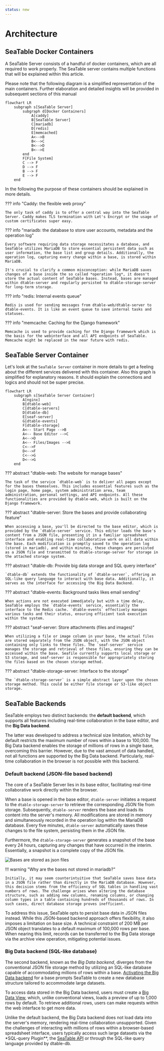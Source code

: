 ```yaml
---
status: new
---
```


# Architecture

## SeaTable Docker Containers

A SeaTable Server consists of a handful of docker containers, which are all required to work properly. The SeaTable server contains multiple functions that will be explained within this article.

Please note that the following diagram is a simplified representation of the main containers. Further elaboration and detailed insights will be provided in subsequent sections of this manual

```mermaid
flowchart LR
    subgraph s[SeaTable Server]
        subgraph d[Docker Containers]
            A[caddy]
            B[SeaTable Server]
            C[mariadb]
            D[redis]
            E[memcached]
            A<-->B
            B<-->C
            B<-->D
            B<-->E
        end
        F[File System]
        C --> F
        D --> F
        B --> F
        E --> F
    end
```

In the following the purpose of these containers should be explained in more details.

??? info "Caddy: the flexible web proxy"

    The only task of caddy is to offer a central way into the SeaTable Server. Caddy makes TLS termination with Let's Encrypt or the usage of custom certificates super easy.

??? info "mariadb: the database to store user accounts, metadata and the operation log"

    Every software requiring data storage necessitates a database, and SeaTable utilizes MariaDB to store essential persistent data such as user information, the base list and group details. Additionally, the operation log, capturing every change within a base, is stored within MariaDB.

    It's crucial to clarify a common misconception: while MariaDB saves changes of a base inside the so called *operation log*, it doesn't store the actual content of SeaTable bases. Instead, bases are managed within dtable-server and regularly persisted to dtable-storage-server for long-term storage.

??? info "redis: Internal events queue"

    Redis is used for sending messages from dtable-web/dtable-server to dtable-events. It is like an event queue to save internal tasks and statuses.

??? info "memcache: Caching for the Django framework"

    Memcache is used to provide caching for the Django framework which is the basis for the webinterface and all API endpoints of SeaTable. Memcache might be replaced in the near future with redis.

## SeaTable Server Container

Let's look at the `SeaTable Server` container in more details to get a feeling about the different services delivered with this container. Also this graph is simplified for explanatory reasons. It should explain the connections and logics and should not be super precise.

```mermaid
flowchart LR
    subgraph s[SeaTable Server Container]
        A[nginx]
        B[dtable-web]
        C[dtable-servers]
        D[dtable-db]
        E[seaf-server]
        G[dtable-events]
        F[dtable-storage]
        A<-- Start Page -->B
        A<-- Base Editor -->C
        A<-->D
        A<-- Files/Images -->E
        C<-->F
        D<-->F
        C<-->G
        D<-->G
    end
```

??? abstract "dtable-web: The website for manage bases"

    The task of the service `dtable-web` is to deliver all pages except for the bases themselves. This includes essential features such as the login page, home page, system administration area, team administration, personal settings, and API endpoints. All these functionalities are provided by dtable-web, which is built on the Django framework.

??? abstract "dtable-server: Store the bases and provide collaborating feature"

    When accessing a base, you'll be directed to the base editor, which is provided by the `dtable-server` service. This editor loads the base's content from a JSON file, presenting it in a familiar spreadsheet interface and enabling real-time collaborative work on all data within the base. Each modification is promptly saved to the operation log (stored in mariadb), and within minutes, these changes are persisted as a JSON file and transmitted to dtable-storage-server for storage in the attached storage system.

??? abstract "dtable-db: Provide big data storage and SQL query interface"

    `dtable-db` extends the functionality of `dtable-server`, offering an SQL-like query language to interact with base data. Additionally, it serves as the interface for accessing the Big Data Backend.

??? abstract "dtable-events: Background tasks likes email sending"

    When actions are not executed immediately but with a time delay, SeaTable employs the `dtable-events` service, essentially the interface to the Redis cache. `dtable-events` effectively manages various tasks and their status, ensuring efficient task execution within the system.

??? abstract "seaf-server: Store attachments (files and images)"

    When utilizing a file or image column in your base, the actual files are stored separately from the JSON object, with the JSON object containing only links to these files. The `seaf-server` service manages the storage and retrieval of these files, ensuring they can be accessed within the base. Seafile currently supports local storage or S3 storage, and seaf-server is responsible for appropriately storing the files based on the chosen storage method.

??? abstract "dtable-storage-server: Interface to the storage"

    The `dtable-storage-server` is a simple abstract layer upon the chosen storage method. This could be either file storage or S3-like object storage.

## SeaTable Backends

SeaTable employs two distinct backends: the **default backend**, which supports all features including real-time collaboration in the base editor, and the **Big Data backend**.

The latter was developed to address a technical size limitation, which by default restricts the maximum number of rows within a base to 100,000. The Big Data backend enables the storage of millions of rows in a single base, overcoming this barrier. However, due to the vast amount of data handled, not all functions are supported by the Big Data backend. Particularly, real-time collaboration in the browser is not possible with this backend.

### Default backend (JSON-file based backend)

The core of a SeaTable Server lies in its base editor, facilitating real-time collaborative work directly within the browser.

When a base is opened in the base editor, `dtable-server` initiates a request to the `dtable-storage-server` to retrieve the corresponding JSON file from storage. Subsequently, `dtable-server` renders the base and loads its content into the server's memory. All modifications are stored in memory and simultaneously recorded in the operation log within the MariaDB database. Every five minutes, `dtable-server` automatically saves these changes to the file system, persisting them in the JSON file.

Furthermore, the `dtable-storage-server` generates a snapshot of the base every 24 hours, capturing any changes that have occurred in the interim. Essentially, a snapshot is a complete copy of the JSON file.

![Bases are stored as json files](/images/json_loaded_in_base_editor.png)

!!! warning "Why are the bases not stored in mariadb?"

    Initially, it may seem counterintuitive that SeaTable saves base data in a JSON file rather than directly in the MariaDB database. However, this decision stems from the efficiency of SQL tables in handling vast numbers of rows. The challenge arises when altering the database structure, such as adding new columns, renaming columns, or changing column types in a table containing hundreds of thousands of rows. In such cases, direct database storage proves inefficient.

To address this issue, SeaTable opts to persist base data in JSON files instead. While this JSON-based backend approach offers flexibility, it also imposes a limitation on base size. A technical constraint of 200 MB per JSON object translates to a default maximum of 100,000 rows per base. When nearing this limit, records can be transferred to the Big Data storage via the archive view operation, mitigating potential issues.

### Big Data backend (SQL-like database)

The second backend, known as the _Big Data backend_, diverges from the conventional JSON file storage method by utilizing an SQL-like database capable of accommodating millions of rows within a base. [Activating the Big Data backend](https://seatable.io/docs/big-data/aktivieren-des-big-data-backends-in-einer-base/?lang=auto) for a base prompts SeaTable to create a new database structure tailored to accommodate large datasets.

To access data stored in the Big Data backend, users must create a [Big Data View](https://seatable.io/docs/big-data/so-erstellen-sie-ein-big-data-ansicht/), which, unlike conventional views, loads a preview of up to 1,000 rows by default. To retrieve additional rows, users can make requests within the web interface to get more data.

Unlike the default backend, the Big Data backend does not load data into the server's memory, rendering real-time collaboration unsupported. Given the challenges of interacting with millions of rows within a browser-based spreadsheet interface, users typically access such large datasets via the \*SQL-query Plugin\*\*, the [SeaTable API](https://api.seatable.io) or through the SQL-like query language provided by dtable-db.
